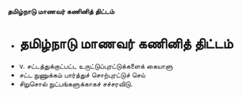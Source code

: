 **தமிழ்நாடு மாணவர் கணினித் திட்டம்**
- # தமிழ்நாடு மாணவர் கணினித் திட்டம்
- v. சட்டத்துக்குட்பட்ட உருட்டுப்புரட்டுக்களைக் கையாளு
- சட்ட நுணுக்கம் பார்த்துச் சொற்புரட்டுச் செய்
- சிறுசொல் நுட்பங்களுக்காகச் சச்சரவிடு.

